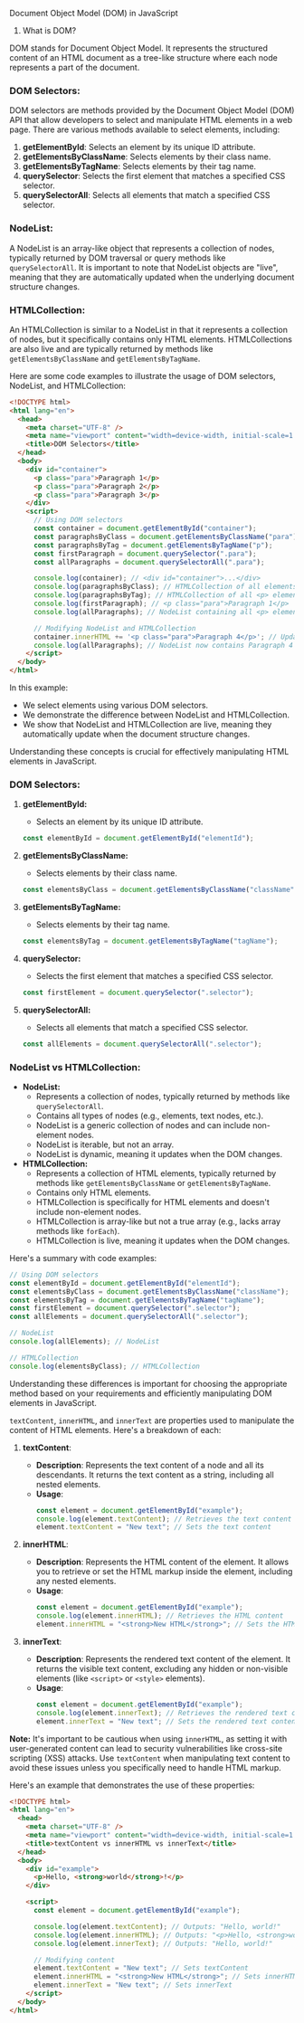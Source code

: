 Document Object Model (DOM) in JavaScript

1. What is DOM?

DOM stands for Document Object Model.
It represents the structured content of an HTML document as a tree-like structure where each node represents a part of the document.

### DOM Selectors:

DOM selectors are methods provided by the Document Object Model (DOM) API that allow developers to select and manipulate HTML elements in a web page. There are various methods available to select elements, including:

1. **getElementById**: Selects an element by its unique ID attribute.
2. **getElementsByClassName**: Selects elements by their class name.
3. **getElementsByTagName**: Selects elements by their tag name.
4. **querySelector**: Selects the first element that matches a specified CSS selector.
5. **querySelectorAll**: Selects all elements that match a specified CSS selector.

### NodeList:

A NodeList is an array-like object that represents a collection of nodes, typically returned by DOM traversal or query methods like `querySelectorAll`. It is important to note that NodeList objects are "live", meaning that they are automatically updated when the underlying document structure changes.

### HTMLCollection:

An HTMLCollection is similar to a NodeList in that it represents a collection of nodes, but it specifically contains only HTML elements. HTMLCollections are also live and are typically returned by methods like `getElementsByClassName` and `getElementsByTagName`.

Here are some code examples to illustrate the usage of DOM selectors, NodeList, and HTMLCollection:

```html
<!DOCTYPE html>
<html lang="en">
  <head>
    <meta charset="UTF-8" />
    <meta name="viewport" content="width=device-width, initial-scale=1.0" />
    <title>DOM Selectors</title>
  </head>
  <body>
    <div id="container">
      <p class="para">Paragraph 1</p>
      <p class="para">Paragraph 2</p>
      <p class="para">Paragraph 3</p>
    </div>
    <script>
      // Using DOM selectors
      const container = document.getElementById("container");
      const paragraphsByClass = document.getElementsByClassName("para");
      const paragraphsByTag = document.getElementsByTagName("p");
      const firstParagraph = document.querySelector(".para");
      const allParagraphs = document.querySelectorAll(".para");

      console.log(container); // <div id="container">...</div>
      console.log(paragraphsByClass); // HTMLCollection of all elements with class "para"
      console.log(paragraphsByTag); // HTMLCollection of all <p> elements
      console.log(firstParagraph); // <p class="para">Paragraph 1</p>
      console.log(allParagraphs); // NodeList containing all <p> elements with class "para"

      // Modifying NodeList and HTMLCollection
      container.innerHTML += '<p class="para">Paragraph 4</p>'; // Updates NodeList
      console.log(allParagraphs); // NodeList now contains Paragraph 4
    </script>
  </body>
</html>
```

In this example:

- We select elements using various DOM selectors.
- We demonstrate the difference between NodeList and HTMLCollection.
- We show that NodeList and HTMLCollection are live, meaning they automatically update when the document structure changes.

Understanding these concepts is crucial for effectively manipulating HTML elements in JavaScript.

### DOM Selectors:

1. **getElementById:**

   - Selects an element by its unique ID attribute.

   ```javascript
   const elementById = document.getElementById("elementId");
   ```

2. **getElementsByClassName:**

   - Selects elements by their class name.

   ```javascript
   const elementsByClass = document.getElementsByClassName("className");
   ```

3. **getElementsByTagName:**

   - Selects elements by their tag name.

   ```javascript
   const elementsByTag = document.getElementsByTagName("tagName");
   ```

4. **querySelector:**

   - Selects the first element that matches a specified CSS selector.

   ```javascript
   const firstElement = document.querySelector(".selector");
   ```

5. **querySelectorAll:**
   - Selects all elements that match a specified CSS selector.
   ```javascript
   const allElements = document.querySelectorAll(".selector");
   ```

### NodeList vs HTMLCollection:

- **NodeList:**
  - Represents a collection of nodes, typically returned by methods like `querySelectorAll`.
  - Contains all types of nodes (e.g., elements, text nodes, etc.).
  - NodeList is a generic collection of nodes and can include non-element nodes.
  - NodeList is iterable, but not an array.
  - NodeList is dynamic, meaning it updates when the DOM changes.
- **HTMLCollection:**
  - Represents a collection of HTML elements, typically returned by methods like `getElementsByClassName` or `getElementsByTagName`.
  - Contains only HTML elements.
  - HTMLCollection is specifically for HTML elements and doesn't include non-element nodes.
  - HTMLCollection is array-like but not a true array (e.g., lacks array methods like `forEach`).
  - HTMLCollection is live, meaning it updates when the DOM changes.

Here's a summary with code examples:

```javascript
// Using DOM selectors
const elementById = document.getElementById("elementId");
const elementsByClass = document.getElementsByClassName("className");
const elementsByTag = document.getElementsByTagName("tagName");
const firstElement = document.querySelector(".selector");
const allElements = document.querySelectorAll(".selector");

// NodeList
console.log(allElements); // NodeList

// HTMLCollection
console.log(elementsByClass); // HTMLCollection
```

Understanding these differences is important for choosing the appropriate method based on your requirements and efficiently manipulating DOM elements in JavaScript.

`textContent`, `innerHTML`, and `innerText` are properties used to manipulate the content of HTML elements. Here's a breakdown of each:

1. **textContent**:

   - **Description**: Represents the text content of a node and all its descendants. It returns the text content as a string, including all nested elements.
   - **Usage**:
     ```javascript
     const element = document.getElementById("example");
     console.log(element.textContent); // Retrieves the text content
     element.textContent = "New text"; // Sets the text content
     ```

2. **innerHTML**:

   - **Description**: Represents the HTML content of the element. It allows you to retrieve or set the HTML markup inside the element, including any nested elements.
   - **Usage**:
     ```javascript
     const element = document.getElementById("example");
     console.log(element.innerHTML); // Retrieves the HTML content
     element.innerHTML = "<strong>New HTML</strong>"; // Sets the HTML content
     ```

3. **innerText**:
   - **Description**: Represents the rendered text content of the element. It returns the visible text content, excluding any hidden or non-visible elements (like `<script>` or `<style>` elements).
   - **Usage**:
     ```javascript
     const element = document.getElementById("example");
     console.log(element.innerText); // Retrieves the rendered text content
     element.innerText = "New text"; // Sets the rendered text content
     ```

**Note:** It's important to be cautious when using `innerHTML`, as setting it with user-generated content can lead to security vulnerabilities like cross-site scripting (XSS) attacks. Use `textContent` when manipulating text content to avoid these issues unless you specifically need to handle HTML markup.

Here's an example that demonstrates the use of these properties:

```html
<!DOCTYPE html>
<html lang="en">
  <head>
    <meta charset="UTF-8" />
    <meta name="viewport" content="width=device-width, initial-scale=1.0" />
    <title>textContent vs innerHTML vs innerText</title>
  </head>
  <body>
    <div id="example">
      <p>Hello, <strong>world</strong>!</p>
    </div>

    <script>
      const element = document.getElementById("example");

      console.log(element.textContent); // Outputs: "Hello, world!"
      console.log(element.innerHTML); // Outputs: "<p>Hello, <strong>world</strong>!</p>"
      console.log(element.innerText); // Outputs: "Hello, world!"

      // Modifying content
      element.textContent = "New text"; // Sets textContent
      element.innerHTML = "<strong>New HTML</strong>"; // Sets innerHTML
      element.innerText = "New text"; // Sets innerText
    </script>
  </body>
</html>

